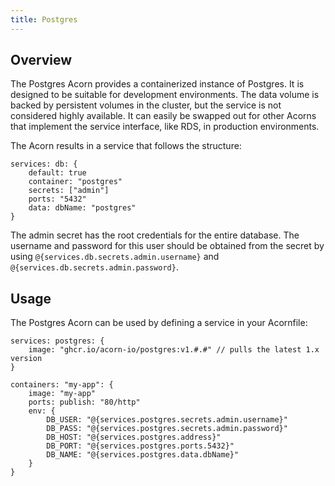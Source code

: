 ```yaml
---
title: Postgres
---
```


## Overview

The Postgres Acorn provides a containerized instance of Postgres. It is designed to be suitable for development environments. The data volume is backed by persistent volumes in the cluster, but the service is not considered highly available. It can easily be swapped out for other Acorns that implement the service interface, like RDS, in production environments.

The Acorn results in a service that follows the structure:

```acorn
services: db: {
    default: true
    container: "postgres"
    secrets: ["admin"]
    ports: "5432"
    data: dbName: "postgres"
}
```

The admin secret has the root credentials for the entire database. The username and password for this user should be obtained from the secret by using `@{services.db.secrets.admin.username}` and `@{services.db.secrets.admin.password}`.

## Usage

The Postgres Acorn can be used by defining a service in your Acornfile:

```acorn
services: postgres: {
    image: "ghcr.io/acorn-io/postgres:v1.#.#" // pulls the latest 1.x version
}

containers: "my-app": {
    image: "my-app"
    ports: publish: "80/http"
    env: {
        DB_USER: "@{services.postgres.secrets.admin.username}"
        DB_PASS: "@{services.postgres.secrets.admin.password}"
        DB_HOST: "@{services.postgres.address}"
        DB_PORT: "@{services.postgres.ports.5432}"
        DB_NAME: "@{services.postgres.data.dbName}"
    }
}
```
